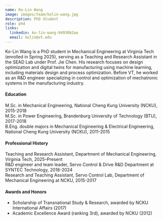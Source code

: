 ```yaml
---
name: Ko-Lin Wang
image: images/team/kolin-wang.jpg
description: PhD Student
role: phd
links:
  linkedin: ko-lin-wang-94930b2aa
  email: kolin@vt.edu
---
```


Ko-Lin Wang is a PhD student in Mechanical Engineering at Virginia Tech (enrolled in Spring 2025), serving as a Teaching and Research Assistant in the SEAD Lab under Prof. Jie Chen. His research focuses on design optimization and digital twins for manufacturing using machine learning, including materials design and process optimization. Before VT, he worked as an R&D engineer specializing in control and optimization of mechatronic systems in the manufacturing industry.
 
#### Education
M.Sc. in Mechanical Engineering, National Cheng Kung University (NCKU), 2015-2018 <br>
M.Sc. in Power Engineering, Brandenburg University of Technology (BTU), 2017-2018 <br>
B.Eng. double majors in Mechanical Engineering & Electrical Engineering, National Cheng Kung University (NCKU), 2011-2015


#### Professional History
Teaching and Research Assistant, Department of Mechanical Engineering, Virginia Tech, 2025–Present <br>
R&D engineer and team leader, Servo Control & Drive R&D Department at SYNTEC Technology, 2018-2024 <br>
Research and Teaching Assistant, Servo Control Lab, Department of Mechanical Engineering at NCKU, 2015-2017


#### Awards and Honors
- Scholarship of Transnational Study & Research, awarded by NCKU International Affairs (2017)
- Academic Excellence Award (ranking 3rd), awarded by NCKU (2012)


